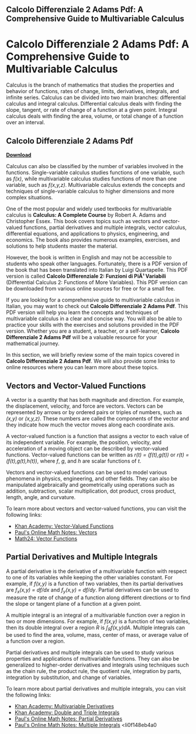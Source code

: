 ## Calcolo Differenziale 2 Adams Pdf: A Comprehensive Guide to Multivariable Calculus

  
# Calcolo Differenziale 2 Adams Pdf: A Comprehensive Guide to Multivariable Calculus
 
Calculus is the branch of mathematics that studies the properties and behavior of functions, rates of change, limits, derivatives, integrals, and infinite series. Calculus can be divided into two main branches: differential calculus and integral calculus. Differential calculus deals with finding the slope, tangent, or rate of change of a function at a given point. Integral calculus deals with finding the area, volume, or total change of a function over an interval.
 
## Calcolo Differenziale 2 Adams Pdf


[**Download**](https://www.google.com/url?q=https%3A%2F%2Fssurll.com%2F2tKGEk&sa=D&sntz=1&usg=AOvVaw1RtAxdF-jtuR87XHjfEwjC)

 
Calculus can also be classified by the number of variables involved in the functions. Single-variable calculus studies functions of one variable, such as *f(x)*, while multivariable calculus studies functions of more than one variable, such as *f(x,y,z)*. Multivariable calculus extends the concepts and techniques of single-variable calculus to higher dimensions and more complex situations.
 
One of the most popular and widely used textbooks for multivariable calculus is **Calculus: A Complete Course** by Robert A. Adams and Christopher Essex. This book covers topics such as vectors and vector-valued functions, partial derivatives and multiple integrals, vector calculus, differential equations, and applications to physics, engineering, and economics. The book also provides numerous examples, exercises, and solutions to help students master the material.
 
However, the book is written in English and may not be accessible to students who speak other languages. Fortunately, there is a PDF version of the book that has been translated into Italian by Luigi Quartapelle. This PDF version is called **Calcolo Differenziale 2: Funzioni di PiÃ¹ Variabili** (Differential Calculus 2: Functions of More Variables). This PDF version can be downloaded from various online sources for free or for a small fee.
 
If you are looking for a comprehensive guide to multivariable calculus in Italian, you may want to check out **Calcolo Differenziale 2 Adams Pdf**. This PDF version will help you learn the concepts and techniques of multivariable calculus in a clear and concise way. You will also be able to practice your skills with the exercises and solutions provided in the PDF version. Whether you are a student, a teacher, or a self-learner, **Calcolo Differenziale 2 Adams Pdf** will be a valuable resource for your mathematical journey.
  
In this section, we will briefly review some of the main topics covered in **Calcolo Differenziale 2 Adams Pdf**. We will also provide some links to online resources where you can learn more about these topics.
 
## Vectors and Vector-Valued Functions
 
A vector is a quantity that has both magnitude and direction. For example, the displacement, velocity, and force are vectors. Vectors can be represented by arrows or by ordered pairs or triples of numbers, such as *(x,y)* or *(x,y,z)*. These numbers are called the components of the vector and they indicate how much the vector moves along each coordinate axis.
 
A vector-valued function is a function that assigns a vector to each value of its independent variable. For example, the position, velocity, and acceleration of a moving object can be described by vector-valued functions. Vector-valued functions can be written as *r(t) = (f(t),g(t))* or *r(t) = (f(t),g(t),h(t))*, where *f*, *g*, and *h* are scalar functions of *t*.
 
Vectors and vector-valued functions can be used to model various phenomena in physics, engineering, and other fields. They can also be manipulated algebraically and geometrically using operations such as addition, subtraction, scalar multiplication, dot product, cross product, length, angle, and curvature.
 
To learn more about vectors and vector-valued functions, you can visit the following links:
 
- [Khan Academy: Vector-Valued Functions](https://www.khanacademy.org/math/multivariable-calculus/multivariable-derivatives/vector-valued-functions/v/vector-valued-functions)
- [Paul's Online Math Notes: Vectors](https://tutorial.math.lamar.edu/classes/calciii/vectors.aspx)
- [Math24: Vector Functions](https://www.math24.net/vector-functions/)

## Partial Derivatives and Multiple Integrals
 
A partial derivative is the derivative of a multivariable function with respect to one of its variables while keeping the other variables constant. For example, if *f(x,y)* is a function of two variables, then its partial derivatives are *f<sub>x</sub>(x,y) = df/dx* and *f<sub>y</sub>(x,y) = df/dy*. Partial derivatives can be used to measure the rate of change of a function along different directions or to find the slope or tangent plane of a function at a given point.
 
A multiple integral is an integral of a multivariable function over a region in two or more dimensions. For example, if *f(x,y)* is a function of two variables, then its double integral over a region *R* is *∫<sub>R</sub>f(x,y)dA*. Multiple integrals can be used to find the area, volume, mass, center of mass, or average value of a function over a region.
 
Partial derivatives and multiple integrals can be used to study various properties and applications of multivariable functions. They can also be generalized to higher-order derivatives and integrals using techniques such as the chain rule, the product rule, the quotient rule, integration by parts, integration by substitution, and change of variables.
 
To learn more about partial derivatives and multiple integrals, you can visit the following links:

- [Khan Academy: Multivariable Derivatives](https://www.khanacademy.org/math/multivariable-calculus/multivariable-derivatives)
- [Khan Academy: Double and Triple Integrals](https://www.khanacademy.org/math/multivariable-calculus/double-triple-integrals)
- [Paul's Online Math Notes: Partial Derivatives](https://tutorial.math.lamar.edu/classes/calciii/partialderivatives.aspx)
- [Paul's Online Math Notes: Multiple Integrals](https://tutorial.math.lamar.edu/classes/calciii/multipleintegrals.aspx)
<li0f148eb4a0
